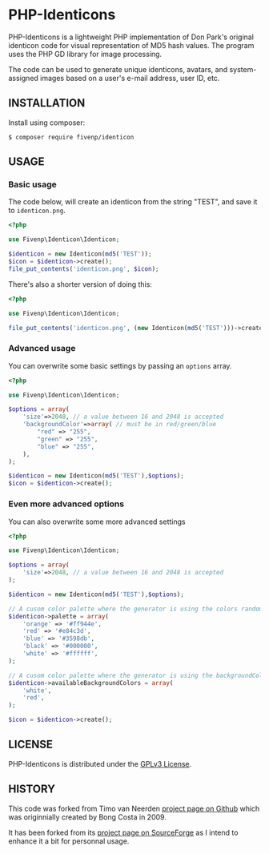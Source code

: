 # PHP-Identicons

PHP-Identicons is a lightweight PHP implementation of Don Park's
original identicon code for visual representation of MD5 hash values.
The program uses the PHP GD library for image processing.

The code can be used to generate unique identicons, avatars, and
system-assigned images based on a user's e-mail address, user ID, etc.


## INSTALLATION

Install using composer:

```
$ composer require fivenp/identicon
```

## USAGE

### Basic usage
The code below, will create an identicon from the string "TEST", and save it to ```identicon.png```.

```php
<?php

use Fivenp\Identicon\Identicon;

$identicon = new Identicon(md5('TEST'));
$icon = $identicon->create();
file_put_contents('identicon.png', $icon);
```

There's also a shorter version of doing this:
```php
<?php

use Fivenp\Identicon\Identicon;

file_put_contents('identicon.png', (new Identicon(md5('TEST')))->create());
```


### Advanced usage

You can overwrite some basic settings by passing an `options` array.
```php
<?php

use Fivenp\Identicon\Identicon;

$options = array(
    'size'=>2048, // a value between 16 and 2048 is accepted
    'backgroundColor'=>array( // must be in red/green/blue
        "red" => "255",
        "green" => "255",
        "blue" => "255",
    ),
);

$identicon = new Identicon(md5('TEST'),$options);
$icon = $identicon->create();
```

### Even more advanced options

You can also overwrite some more advanced settings
```php
<?php

use Fivenp\Identicon\Identicon;

$options = array(
    'size'=>2048, // a value between 16 and 2048 is accepted
);

$identicon = new Identicon(md5('TEST'),$options);

// A cusom color palette where the generator is using the colors randomly from
$identicon->palette = array(
    'orange' => '#ff944e',
    'red' => '#e84c3d',
    'blue' => '#3598db',
    'black' => '#000000',
    'white' => '#ffffff',
);

// A cusom color palette where the generator is using the backgroundColor randomly from
$identicon->availableBackgroundColors = array(
    'white',
    'red',
);

$icon = $identicon->create();
```

## LICENSE

PHP-Identicons is distributed under the [GPLv3 License](http://www.gnu.org/licenses/gpl-3.0.en.html).


## HISTORY

This code was forked from Timo van Neerden [project page on Github](https://github.com/timovn/identicon) which was
originnially created by Bong Costa in 2009.

It has been forked from its [project page on SourceForge](https://sourceforge.net/projects/identicons/) as I intend to enhance it a bit for personnal usage.

